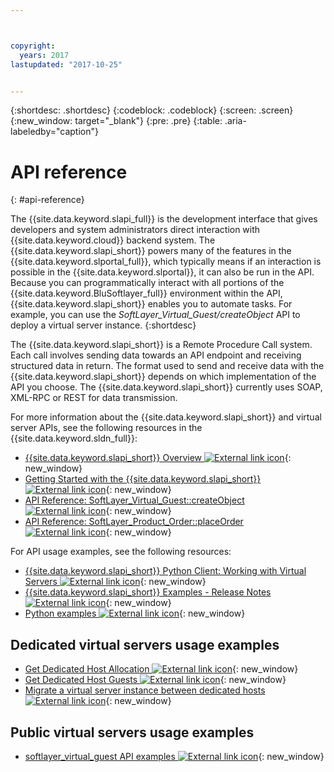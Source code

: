 ```yaml
---



copyright:
  years: 2017
lastupdated: "2017-10-25"


---
```


{:shortdesc: .shortdesc}
{:codeblock: .codeblock}
{:screen: .screen}
{:new_window: target="_blank"}
{:pre: .pre}
{:table: .aria-labeledby="caption"}

# API reference
{: #api-reference} 

The {{site.data.keyword.slapi_full}} is the development interface that gives developers and system administrators direct interaction with {{site.data.keyword.cloud}} backend system. The {{site.data.keyword.slapi_short}} powers many of the features in the {{site.data.keyword.slportal_full}}, which typically means if an interaction is possible in the {{site.data.keyword.slportal}}, it can also be run in the API. Because you can programmatically interact with all portions of the {{site.data.keyword.BluSoftlayer_full}} environment within the API, {{site.data.keyword.slapi_short}} enables you to automate tasks. For example, you can use the *SoftLayer_Virtual_Guest/createObject* API to deploy a virtual server instance.
{:shortdesc}

The {{site.data.keyword.slapi_short}} is a Remote Procedure Call system. Each call involves sending data towards an API endpoint and receiving structured data in return. The format used to send and receive data with the {{site.data.keyword.slapi_short}} depends on which implementation of the API you choose. The {{site.data.keyword.slapi_short}} currently uses SOAP, XML-RPC or REST for data transmission.

For more information about the {{site.data.keyword.slapi_short}} and virtual server APIs, see the following resources in the {{site.data.keyword.sldn_full}}:
* [{{site.data.keyword.slapi_short}} Overview ![External link icon](../icons/launch-glyph.svg "External link icon")](https://softlayer.github.io/reference/softlayerapi/){: new_window}
* [Getting Started with the {{site.data.keyword.slapi_short}} ![External link icon](../icons/launch-glyph.svg "External link icon")](https://softlayer.github.io/article/getting-started/){: new_window}
* [API Reference: SoftLayer_Virtual_Guest::createObject ![External link icon](../icons/launch-glyph.svg "External link icon")](https://softlayer.github.io/reference/services/SoftLayer_Virtual_Guest/createObject/){: new_window}
* [API Reference: SoftLayer_Product_Order::placeOrder ![External link icon](../icons/launch-glyph.svg "External link icon")](https://softlayer.github.io/reference/services/SoftLayer_Product_Order/placeOrder/){: new_window}

For API usage examples, see the following resources:
* [{{site.data.keyword.slapi_short}} Python Client: Working with Virtual Servers ![External link icon](../icons/launch-glyph.svg "External link icon")](http://softlayer-python.readthedocs.io/en/latest/cli/vs.html){: new_window}
* [{{site.data.keyword.slapi_short}} Examples - Release Notes ![External link icon](../icons/launch-glyph.svg "External link icon")](https://softlayer.github.io/){: new_window}
* [Python examples ![External link icon](../icons/launch-glyph.svg "External link icon")](https://softlayer.github.io/python/){: new_window}

## Dedicated virtual servers usage examples
* [Get Dedicated Host Allocation ![External link icon](../icons/launch-glyph.svg "External link icon")](https://softlayer.github.io/python/getdedihostallocation/){: new_window}
* [Get Dedicated Host Guests ![External link icon](../icons/launch-glyph.svg "External link icon")](https://softlayer.github.io/python/getdedicatedhostguests/){: new_window}
* [Migrate a virtual server instance between dedicated hosts ![External link icon](../icons/launch-glyph.svg "External link icon")](https://softlayer.github.io/python/migratededicatedinstance/){: new_window}

## Public virtual servers usage examples
* [softlayer_virtual_guest API examples ![External link icon](../icons/launch-glyph.svg "External link icon")](https://softlayer.github.io/classes/softlayer_virtual_guest/){: new_window}
